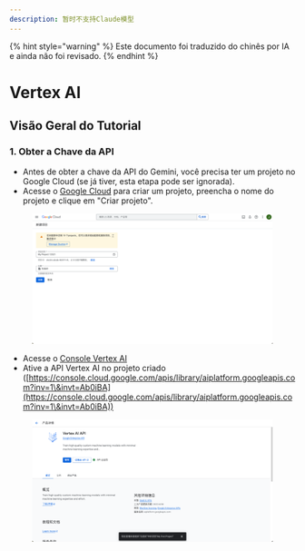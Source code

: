 ```yaml
---
description: 暂时不支持Claude模型
---
```


{% hint style="warning" %}
Este documento foi traduzido do chinês por IA e ainda não foi revisado.
{% endhint %}

# Vertex AI

## Visão Geral do Tutorial

### 1. Obter a Chave da API

* Antes de obter a chave da API do Gemini, você precisa ter um projeto no Google Cloud (se já tiver, esta etapa pode ser ignorada).
* Acesse o [Google Cloud](https://console.cloud.google.com/projectcreate) para criar um projeto, preencha o nome do projeto e clique em "Criar projeto".

<figure><img src="../../.gitbook/assets/image (1).png" alt=""><figcaption></figcaption></figure>

* Acesse o [Console Vertex AI](https://console.cloud.google.com/vertex-ai) 
* Ative a API Vertex AI no projeto criado ([https://console.cloud.google.com/apis/library/aiplatform.googleapis.com?inv=1\&invt=Ab0iBA](https://console.cloud.google.com/apis/library/aiplatform.googleapis.com?inv=1\&invt=Ab0iBA))

<figure><img src="../../.gitbook/assets/image (78).png" alt=""><figcaption></figcaption></figure>